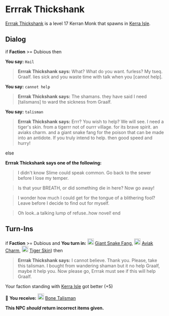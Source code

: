 # Errrak Thickshank



[Errrak Thickshank](/npc/74055) is a level 17 Kerran Monk that spawns in [Kerra Isle](/zone/74).



## Dialog

if **Faction** >= Dubious then


**You say:** `Hail`




>**Errrak Thickshank says:** What?  What do you want. furless?  My tseq. Graalf. lies sick and you waste time with talk when you [cannot help].


**You say:** `cannot help`




>**Errrak Thickshank says:** The shamans. they have said I need [talismans] to ward the sickness from Graalf.


**You say:** `talisman`




>**Errrak Thickshank says:** Errr?  You wish to help?  We will see.  I need a tiger's skin. from a tigerrr not of ourrr village. for its brave spirit. an aviaks charm. and a giant snake fang for the poison that can be made into an antidote.  If you truly intend to help. then good speed and hurry!


else


**Errrak Thickshank says one of the following:**

>I didn't know Slime could speak common.  Go back to the sewer before I lose my temper.

>Is that your BREATH, or did something die in here?  Now go away!

>I wonder how much I could get for the tongue of a blithering fool?  Leave before I decide to find out for myself.

>Oh look..a talking lump of refuse..how novel!
end




## Turn-Ins




if **Faction** >= Dubious and  **You turn in:** <img style="background:url(/static/icons/blank_slot.gif);width:20px;height:20px;" src="/static/icons/item_801.png" alt="" /> <a
                                href="/item/7005" data-url="7005" class="tooltip-link link">Giant Snake Fang</a>, <img style="background:url(/static/icons/blank_slot.gif);width:20px;height:20px;" src="/static/icons/item_1056.png" alt="" /> <a
                                href="/item/13737" data-url="13737" class="tooltip-link link">Aviak Charm</a>, <img style="background:url(/static/icons/blank_slot.gif);width:20px;height:20px;" src="/static/icons/item_833.png" alt="" /> <a
                                href="/item/13762" data-url="13762" class="tooltip-link link">Tiger Skin</a>) then


>**Errrak Thickshank says:** I cannot believe. Thank you. Please, take this talisman. I bought from wandering shaman but it no help Graalf, maybe it help you. Now please go, Errrak must see if this will help Graalf.


Your faction standing with [Kerra Isle](/faction/382) got better (<span class='text-success'>+5</span>)



 &#127873; **You receive:**  <img style="background:url(/static/icons/blank_slot.gif);width:20px;height:20px;" src="/static/icons/item_905.png" alt="" /> <a
                                href="/item/10139" data-url="10139" class="tooltip-link link">Bone Talisman</a> 

 

**This NPC *should* return incorrect items given.**






